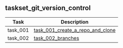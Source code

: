 ## taskset_git_version_control

| Task     | Description                                                          |
|----------|----------------------------------------------------------------------|
| task_001 | [task_001_create_a_repo_and_clone](task_001_create_a_repo_and_clone) |
| task_002 | [task_002_branches](task_002_branches)                               |

